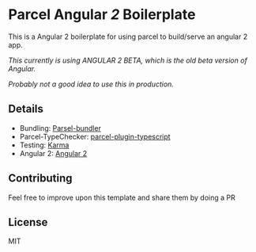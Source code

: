 # Parcel Angular *2* Boilerplate
This is a Angular 2 boilerplate for using parcel to build/serve an angular 2 app.

*This currently is using ANGULAR 2 BETA, which is the old beta version of Angular.*

*Probably not a good idea to use this in production.*

## Details
* Bundling: [Parsel-bundler](https://github.com/parcel-bundler/parcel)
* Parcel-TypeChecker: [parcel-plugin-typescript](https://github.com/fathyb/parcel-plugin-typescript)
* Testing: [Karma](https://github.com/karma-runner/karma)
* Angular 2: [Angular 2](https://github.com/angular/angular)

## Contributing
Feel free to improve upon this template and share them by doing a PR

## License
MIT
